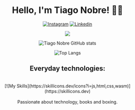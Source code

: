 
 
<h1 align="center">Hello, I'm Tiago Nobre! 👋🏼</h1>
<div align='center'>

[![Instagram](https://img.shields.io/badge/Instagram-E4405F?style=for-the-badge&logo=instagram&logoColor=white)](https://instagram.com/tiago.desc)
[![Linkedin](https://img.shields.io/badge/LinkedIn-0077B5?style=for-the-badge&logo=linkedin&logoColor=white)](https://www.linkedin.com/in/tiago-nobre-7063aa23a?lipi=urn%3Ali%3Apage%3Ad_flagship3_profile_view_base_contact_details%3BIWAcTjvYRYynyjk65UxbVw%3D%3D)

 <img heigh="160em" src="https://github-readme-streak-stats.herokuapp.com?user=TiagoDesc&theme=chartreuse-dark&hided&hide_border=true&hide_border=true">

![Tiago Nobre GitHub stats](https://github-readme-stats.vercel.app/api?username=TiagoDesc&show_icons=true&theme=chartreuse-dark)

![Top Langs](https://github-readme-stats.vercel.app/api/top-langs/?username=TiagoDesc&layout=compact&theme=chartreuse-dark)

## Everyday technologies:

<div style = "display: inline_block" ><br>
[![My Skills](https://skillicons.dev/icons?i=js,html,css,wasm)](https://skillicons.dev)
  
</div>
<br>
Passionate about technology, books and boxing. 
</div> <br>

